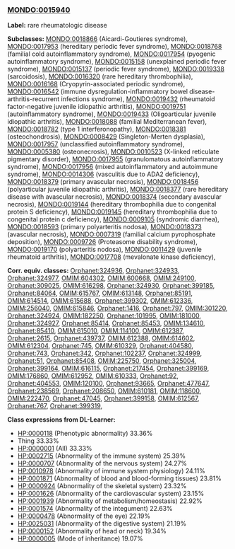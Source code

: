 
### [MONDO:0015940](http://purl.obolibrary.org/obo/MONDO_0015940)
**Label:** rare rheumatologic disease

**Subclasses:** [MONDO:0018866](http://purl.obolibrary.org/obo/MONDO_0018866) (Aicardi-Goutieres syndrome), [MONDO:0017953](http://purl.obolibrary.org/obo/MONDO_0017953) (hereditary periodic fever syndrome), [MONDO:0018768](http://purl.obolibrary.org/obo/MONDO_0018768) (familial cold autoinflammatory syndrome), [MONDO:0017954](http://purl.obolibrary.org/obo/MONDO_0017954) (pyogenic autoinflammatory syndrome), [MONDO:0015158](http://purl.obolibrary.org/obo/MONDO_0015158) (unexplained periodic fever syndrome), [MONDO:0015137](http://purl.obolibrary.org/obo/MONDO_0015137) (periodic fever syndrome), [MONDO:0019338](http://purl.obolibrary.org/obo/MONDO_0019338) (sarcoidosis), [MONDO:0016320](http://purl.obolibrary.org/obo/MONDO_0016320) (rare hereditary thrombophilia), [MONDO:0016168](http://purl.obolibrary.org/obo/MONDO_0016168) (Cryopyrin-associated periodic syndrome), [MONDO:0016542](http://purl.obolibrary.org/obo/MONDO_0016542) (immune dysregulation-inflammatory bowel disease-arthritis-recurrent infections syndrome), [MONDO:0019432](http://purl.obolibrary.org/obo/MONDO_0019432) (rheumatoid factor-negative juvenile idiopathic arthritis), [MONDO:0019751](http://purl.obolibrary.org/obo/MONDO_0019751) (autoinflammatory syndrome), [MONDO:0019433](http://purl.obolibrary.org/obo/MONDO_0019433) (Oligoarticular juvenile idiopathic arthritis), [MONDO:0018088](http://purl.obolibrary.org/obo/MONDO_0018088) (familial Mediterranean fever), [MONDO:0018782](http://purl.obolibrary.org/obo/MONDO_0018782) (type 1 interferonopathy), [MONDO:0018381](http://purl.obolibrary.org/obo/MONDO_0018381) (osteochondrosis), [MONDO:0008429](http://purl.obolibrary.org/obo/MONDO_0008429) (Singleton-Merten dysplasia), [MONDO:0017957](http://purl.obolibrary.org/obo/MONDO_0017957) (unclassified autoinflammatory syndrome), [MONDO:0005380](http://purl.obolibrary.org/obo/MONDO_0005380) (osteonecrosis), [MONDO:0010523](http://purl.obolibrary.org/obo/MONDO_0010523) (X-linked reticulate pigmentary disorder), [MONDO:0017955](http://purl.obolibrary.org/obo/MONDO_0017955) (granulomatous autoinflammatory syndrome), [MONDO:0017956](http://purl.obolibrary.org/obo/MONDO_0017956) (mixed autoinflammatory and autoimmune syndrome), [MONDO:0014306](http://purl.obolibrary.org/obo/MONDO_0014306) (vasculitis due to ADA2 deficiency), [MONDO:0018379](http://purl.obolibrary.org/obo/MONDO_0018379) (primary avascular necrosis), [MONDO:0018456](http://purl.obolibrary.org/obo/MONDO_0018456) (polyarticular juvenile idiopathic arthritis), [MONDO:0018377](http://purl.obolibrary.org/obo/MONDO_0018377) (rare hereditary disease with avascular necrosis), [MONDO:0018374](http://purl.obolibrary.org/obo/MONDO_0018374) (secondary avascular necrosis), [MONDO:0019144](http://purl.obolibrary.org/obo/MONDO_0019144) (hereditary thrombophilia due to congenital protein S deficiency), [MONDO:0019145](http://purl.obolibrary.org/obo/MONDO_0019145) (hereditary thrombophilia due to congenital protein c deficiency), [MONDO:0009105](http://purl.obolibrary.org/obo/MONDO_0009105) (syndromic diarrhea), [MONDO:0018593](http://purl.obolibrary.org/obo/MONDO_0018593) (primary polyarteritis nodosa), [MONDO:0018373](http://purl.obolibrary.org/obo/MONDO_0018373) (avascular necrosis), [MONDO:0007319](http://purl.obolibrary.org/obo/MONDO_0007319) (familial calcium pyrophosphate deposition), [MONDO:0009726](http://purl.obolibrary.org/obo/MONDO_0009726) (Proteasome disability syndrome), [MONDO:0019170](http://purl.obolibrary.org/obo/MONDO_0019170) (polyarteritis nodosa), [MONDO:0011429](http://purl.obolibrary.org/obo/MONDO_0011429) (juvenile rheumatoid arthritis), [MONDO:0017708](http://purl.obolibrary.org/obo/MONDO_0017708) (mevalonate kinase deficiency), 

**Corr. equiv. classes:** [Orphanet:324936](http://www.orpha.net/ORDO/Orphanet_324936), [Orphanet:324933](http://www.orpha.net/ORDO/Orphanet_324933), [Orphanet:324977](http://www.orpha.net/ORDO/Orphanet_324977), [OMIM:604302](http://purl.obolibrary.org/obo/OMIM_604302), [OMIM:600668](http://purl.obolibrary.org/obo/OMIM_600668), [OMIM:249100](http://purl.obolibrary.org/obo/OMIM_249100), [Orphanet:309025](http://www.orpha.net/ORDO/Orphanet_309025), [OMIM:616298](http://purl.obolibrary.org/obo/OMIM_616298), [Orphanet:324930](http://www.orpha.net/ORDO/Orphanet_324930), [Orphanet:399185](http://www.orpha.net/ORDO/Orphanet_399185), [Orphanet:84064](http://www.orpha.net/ORDO/Orphanet_84064), [OMIM:615767](http://purl.obolibrary.org/obo/OMIM_615767), [OMIM:613148](http://purl.obolibrary.org/obo/OMIM_613148), [Orphanet:85191](http://www.orpha.net/ORDO/Orphanet_85191), [OMIM:614514](http://purl.obolibrary.org/obo/OMIM_614514), [OMIM:615688](http://purl.obolibrary.org/obo/OMIM_615688), [Orphanet:399302](http://www.orpha.net/ORDO/Orphanet_399302), [OMIM:612336](http://purl.obolibrary.org/obo/OMIM_612336), [OMIM:256040](http://purl.obolibrary.org/obo/OMIM_256040), [OMIM:615846](http://purl.obolibrary.org/obo/OMIM_615846), [Orphanet:1416](http://www.orpha.net/ORDO/Orphanet_1416), [Orphanet:797](http://www.orpha.net/ORDO/Orphanet_797), [OMIM:301220](http://purl.obolibrary.org/obo/OMIM_301220), [Orphanet:324924](http://www.orpha.net/ORDO/Orphanet_324924), [OMIM:182250](http://purl.obolibrary.org/obo/OMIM_182250), [Orphanet:101995](http://www.orpha.net/ORDO/Orphanet_101995), [OMIM:181000](http://purl.obolibrary.org/obo/OMIM_181000), [Orphanet:324927](http://www.orpha.net/ORDO/Orphanet_324927), [Orphanet:85414](http://www.orpha.net/ORDO/Orphanet_85414), [Orphanet:85453](http://www.orpha.net/ORDO/Orphanet_85453), [OMIM:134610](http://purl.obolibrary.org/obo/OMIM_134610), [Orphanet:85410](http://www.orpha.net/ORDO/Orphanet_85410), [OMIM:615010](http://purl.obolibrary.org/obo/OMIM_615010), [OMIM:114100](http://purl.obolibrary.org/obo/OMIM_114100), [OMIM:612387](http://purl.obolibrary.org/obo/OMIM_612387), [Orphanet:2615](http://www.orpha.net/ORDO/Orphanet_2615), [Orphanet:439737](http://www.orpha.net/ORDO/Orphanet_439737), [OMIM:612388](http://purl.obolibrary.org/obo/OMIM_612388), [OMIM:614602](http://purl.obolibrary.org/obo/OMIM_614602), [OMIM:612304](http://purl.obolibrary.org/obo/OMIM_612304), [Orphanet:745](http://www.orpha.net/ORDO/Orphanet_745), [OMIM:610329](http://purl.obolibrary.org/obo/OMIM_610329), [Orphanet:404580](http://www.orpha.net/ORDO/Orphanet_404580), [Orphanet:743](http://www.orpha.net/ORDO/Orphanet_743), [Orphanet:342](http://www.orpha.net/ORDO/Orphanet_342), [Orphanet:102237](http://www.orpha.net/ORDO/Orphanet_102237), [Orphanet:324999](http://www.orpha.net/ORDO/Orphanet_324999), [Orphanet:51](http://www.orpha.net/ORDO/Orphanet_51), [Orphanet:85408](http://www.orpha.net/ORDO/Orphanet_85408), [OMIM:225750](http://purl.obolibrary.org/obo/OMIM_225750), [Orphanet:325004](http://www.orpha.net/ORDO/Orphanet_325004), [Orphanet:399164](http://www.orpha.net/ORDO/Orphanet_399164), [OMIM:616115](http://purl.obolibrary.org/obo/OMIM_616115), [Orphanet:217454](http://www.orpha.net/ORDO/Orphanet_217454), [Orphanet:399169](http://www.orpha.net/ORDO/Orphanet_399169), [OMIM:176860](http://purl.obolibrary.org/obo/OMIM_176860), [OMIM:612952](http://purl.obolibrary.org/obo/OMIM_612952), [OMIM:610333](http://purl.obolibrary.org/obo/OMIM_610333), [Orphanet:92](http://www.orpha.net/ORDO/Orphanet_92), [Orphanet:404553](http://www.orpha.net/ORDO/Orphanet_404553), [OMIM:120100](http://purl.obolibrary.org/obo/OMIM_120100), [Orphanet:93665](http://www.orpha.net/ORDO/Orphanet_93665), [Orphanet:477647](http://www.orpha.net/ORDO/Orphanet_477647), [Orphanet:238569](http://www.orpha.net/ORDO/Orphanet_238569), [Orphanet:208650](http://www.orpha.net/ORDO/Orphanet_208650), [OMIM:610181](http://purl.obolibrary.org/obo/OMIM_610181), [OMIM:118600](http://purl.obolibrary.org/obo/OMIM_118600), [OMIM:222470](http://purl.obolibrary.org/obo/OMIM_222470), [Orphanet:47045](http://www.orpha.net/ORDO/Orphanet_47045), [Orphanet:399158](http://www.orpha.net/ORDO/Orphanet_399158), [OMIM:612567](http://purl.obolibrary.org/obo/OMIM_612567), [Orphanet:767](http://www.orpha.net/ORDO/Orphanet_767), [Orphanet:399319](http://www.orpha.net/ORDO/Orphanet_399319), 

**Class expressions from DL-Learner:**

- [HP:0000118](http://purl.obolibrary.org/obo/HP_0000118) (Phenotypic abnormality) 33.36%
- Thing 33.33%
- [HP:0000001](http://purl.obolibrary.org/obo/HP_0000001) (All) 33.33%
- [HP:0002715](http://purl.obolibrary.org/obo/HP_0002715) (Abnormality of the immune system) 25.39%
- [HP:0000707](http://purl.obolibrary.org/obo/HP_0000707) (Abnormality of the nervous system) 24.27%
- [HP:0010978](http://purl.obolibrary.org/obo/HP_0010978) (Abnormality of immune system physiology) 24.11%
- [HP:0001871](http://purl.obolibrary.org/obo/HP_0001871) (Abnormality of blood and blood-forming tissues) 23.81%
- [HP:0000924](http://purl.obolibrary.org/obo/HP_0000924) (Abnormality of the skeletal system) 23.32%
- [HP:0001626](http://purl.obolibrary.org/obo/HP_0001626) (Abnormality of the cardiovascular system) 23.15%
- [HP:0001939](http://purl.obolibrary.org/obo/HP_0001939) (Abnormality of metabolism/homeostasis) 22.92%
- [HP:0001574](http://purl.obolibrary.org/obo/HP_0001574) (Abnormality of the integument) 22.63%
- [HP:0000478](http://purl.obolibrary.org/obo/HP_0000478) (Abnormality of the eye) 22.19%
- [HP:0025031](http://purl.obolibrary.org/obo/HP_0025031) (Abnormality of the digestive system) 21.19%
- [HP:0000152](http://purl.obolibrary.org/obo/HP_0000152) (Abnormality of head or neck) 19.34%
- [HP:0000005](http://purl.obolibrary.org/obo/HP_0000005) (Mode of inheritance) 19.07%


